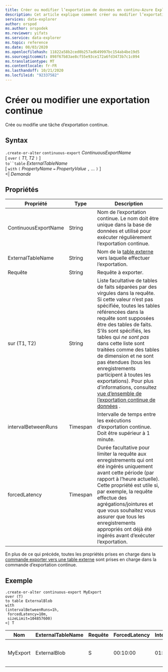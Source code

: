 ```yaml
---
title: Créer ou modifier l’exportation de données en continu-Azure Explorateur de données
description: Cet article explique comment créer ou modifier l’exportation de données en continu dans Azure Explorateur de données.
services: data-explorer
author: orspod
ms.author: orspodek
ms.reviewer: yifats
ms.service: data-explorer
ms.topic: reference
ms.date: 08/03/2020
ms.openlocfilehash: 11822a58b2ced0b257ad649997bc154ab4be19d5
ms.sourcegitcommit: 898f67b83ae8cf55e93ce172a6fd3473b7c1c094
ms.translationtype: MT
ms.contentlocale: fr-FR
ms.lasthandoff: 10/21/2020
ms.locfileid: "92337582"
---
```

# <a name="create-or-alter-continuous-export"></a>Créer ou modifier une exportation continue

Crée ou modifie une tâche d’exportation continue.

## <a name="syntax"></a>Syntax

`.create-or-alter` `continuous-export` *ContinuousExportName* <br>
[ `over` `(` *T1*, *T2* `)` ] <br>
`to``table` *ExternalTableName* <br> [ `with` `(` *PropertyName* `=` *PropertyValue* `,` ... `)` ]<br>
\<| *Demande*

## <a name="properties"></a>Propriétés

| Propriété             | Type     | Description   |
|----------------------|----------|---------------------------------------|
| ContinuousExportName | String   | Nom de l’exportation continue. Le nom doit être unique dans la base de données et utilisé pour exécuter régulièrement l’exportation continue.      |
| ExternalTableName    | String   | Nom de la [table externe](../external-table-commands.md) vers laquelle effectuer l’exportation.  |
| Requête                | String   | Requête à exporter.  |
| sur (T1, T2)        | String   | Liste facultative de tables de faits séparées par des virgules dans la requête. Si cette valeur n’est pas spécifiée, toutes les tables référencées dans la requête sont supposées être des tables de faits. S’ils sont spécifiés, les tables qui *ne sont pas* dans cette liste sont traitées comme des tables de dimension et ne sont pas étendues (tous les enregistrements participent à toutes les exportations). Pour plus d’informations, consultez [vue d’ensemble de l’exportation continue de données](continuous-data-export.md) . |
| intervalBetweenRuns  | Timespan | Intervalle de temps entre les exécutions d’exportation continue. Doit être supérieur à 1 minute.   |
| forcedLatency        | Timespan | Durée facultative pour limiter la requête aux enregistrements qui ont été ingérés uniquement avant cette période (par rapport à l’heure actuelle). Cette propriété est utile si, par exemple, la requête effectue des agrégations/jointures et que vous souhaitez vous assurer que tous les enregistrements appropriés ont déjà été ingérés avant d’exécuter l’exportation.

En plus de ce qui précède, toutes les propriétés prises en charge dans la [commande exporter vers une table externe](export-data-to-an-external-table.md) sont prises en charge dans la commande d’exportation continue. 

## <a name="example"></a>Exemple

```kusto
.create-or-alter continuous-export MyExport
over (T)
to table ExternalBlob
with
(intervalBetweenRuns=1h, 
 forcedLatency=10m, 
 sizeLimit=104857600)
<| T
```

| Nom     | ExternalTableName | Requête | ForcedLatency | IntervalBetweenRuns | CursorScopedTables         | ExportProperties                   |
|----------|-------------------|-------|---------------|---------------------|----------------------------|------------------------------------|
| MyExport | ExternalBlob      | S     | 00:10:00      | 01:00:00            | [<br>  "['DB']. ['] "<br>] | {<br>  « SizeLimit » : 104857600<br>} |
